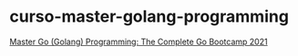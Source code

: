 # curso-master-golang-programming
[Master Go (Golang) Programming: The Complete Go Bootcamp 2021](https://www.udemy.com/course/master-go-programming-complete-golang-bootcamp/)
